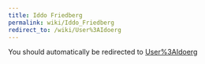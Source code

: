 ```yaml
---
title: Iddo Friedberg
permalink: wiki/Iddo_Friedberg
redirect_to: /wiki/User%3AIdoerg
---
```


You should automatically be redirected to [User%3AIdoerg](/wiki/User%3AIdoerg)

